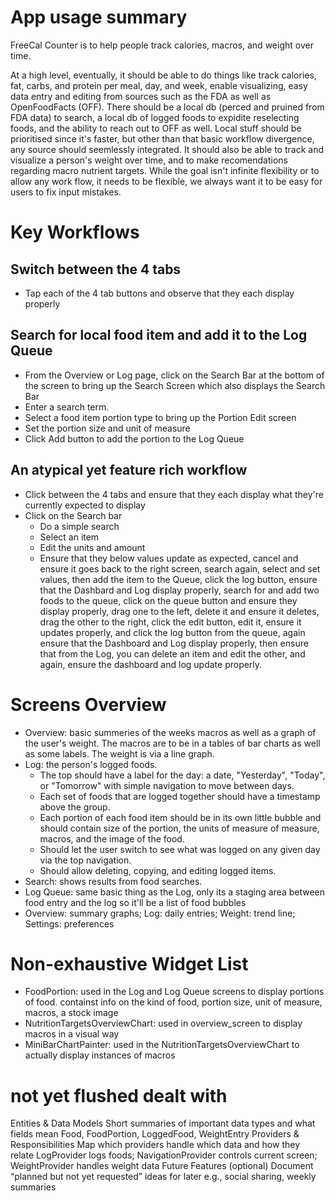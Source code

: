 # App usage summary

FreeCal Counter is to help people track calories, macros, and weight over time. 

At a high level, eventually, it should be able to do things like track calories, fat, carbs, and protein per meal, day, and week, enable visualizing, easy data entry and editing from sources such as the FDA as well as OpenFoodFacts (OFF). There should be a local db (perced and pruined from FDA data) to search, a local db of logged foods to expidite reselecting foods, and the ability to reach out to OFF as well. Local stuff should be prioritised since it's faster, but other than that basic workflow divergence, any source should seemlessly integrated. It should also be able to track and visualize a person's weight over time, and to make recomendations regarding macro nutrient targets. While the goal isn't infinite flexibility or to allow any work flow, it needs to be flexible, we always want it to be easy for users to fix input mistakes.

# Key Workflows

## Switch between the 4 tabs
- Tap each of the 4 tab buttons and observe that they each display properly

## Search for local food item and add it to the Log Queue
- From the Overview or Log page, click on the Search Bar at the bottom of the screen to bring up the Search Screen which also displays the Search Bar
- Enter a search term.
- Select a food item portion type to bring up the Portion Edit screen
- Set the portion size and unit of measure
- Click Add button to add the portion to the Log Queue

## An atypical yet feature rich workflow
- Click between the 4 tabs and ensure that they each display what they're currently expected to display
- Click on the Search bar
  - Do a simple search
  - Select an item
  - Edit the units and amount
  - Ensure that they below values update as expected, cancel and ensure it goes back to the right screen, search again, select and set values, then add the item to the Queue, click the log button, ensure that the Dashbard and Log display properly, search for and add two foods to the queue, click on the queue button and ensure they display properly, drag one to the left, delete it and ensure it deletes, drag the other to the right, click the edit button, edit it, ensure it updates properly, and click the log button from the queue, again ensure that the Dashboard and Log display properly, then ensure that from the Log, you can delete an item and edit the other, and again, ensure the dashboard and log update properly.
  
# Screens Overview
- Overview: basic summeries of the weeks macros as well as a graph of the user's weight. The macros are to be in a tables of bar charts as well as some labels. The weight is via a line graph.
- Log: the person's logged foods. 
  - The top should have a label for the day: a date, "Yesterday", "Today", or "Tomorrow" with simple navigation to move between days. 
  - Each set of foods that are logged together should have a timestamp above the group. 
  - Each portion of each food item should be in its own little bubble and should contain size of the portion, the units of measure of measure, macros, and the image of the food. 
  - Should let the user switch to see what was logged on any given day via the top navigation. 
  - Should allow deleting, copying, and editing logged items.
- Search: shows results from food searches.
- Log Queue: same basic thing as the Log, only its a staging area between food entry and the log so it'll be a list of food bubbles
- Overview: summary graphs; Log: daily entries; Weight: trend line; Settings: preferences

# Non-exhaustive Widget List
- FoodPortion: used in the Log and Log Queue screens to display portions of food. containst info on the kind of food, portion size, unit of measure, macros, a stock image
- NutritionTargetsOverviewChart: used in overview_screen to display macros in a visual way
- MiniBarChartPainter: used in the NutritionTargetsOverviewChart to actually display instances of macros

# not yet flushed dealt with
Entities & Data Models	Short summaries of important data types and what fields mean	Food, FoodPortion, LoggedFood, WeightEntry
Providers & Responsibilities	Map which providers handle which data and how they relate	LogProvider logs foods; NavigationProvider controls current screen; WeightProvider handles weight data
Future Features (optional)	Document “planned but not yet requested” ideas for later	e.g., social sharing, weekly summaries